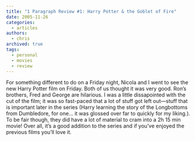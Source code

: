 ```yaml
---
title: "1 Paragraph Review #1: Harry Potter & the Goblet of Fire"
date: 2005-11-26
categories:
  - articles
authors:
  - chris
archived: true
tags:
  - personal
  - movies
  - review
---
```


For something different to do on a Friday night, Nicola and I went to see the new Harry Potter film on Friday. Both of us thought it was very good. Ron’s brothers, Fred and George are hilarious. I was a little dissapointed with the cut of the film; it was so fast-paced that a lot of stuff got left out—stuff that is important later in the series (Harry learning the story of the Longbottoms from Dumbledore, for one… it was glossed over far to quickly for my liking.). To be fair though, they did have a lot of material to cram into a 2h 15 min movie! Over all, it’s a good addition to the series and if you’ve enjoyed the previous films you’ll love it.
